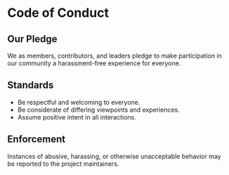 # Code of Conduct

## Our Pledge

We as members, contributors, and leaders pledge to make participation in our community a harassment-free experience for everyone.

## Standards

- Be respectful and welcoming to everyone.
- Be considerate of differing viewpoints and experiences.
- Assume positive intent in all interactions.

## Enforcement

Instances of abusive, harassing, or otherwise unacceptable behavior may be reported to the project maintainers.

